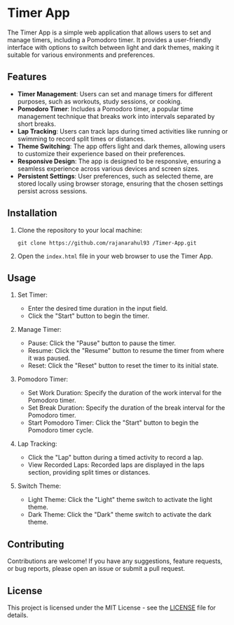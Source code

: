 # Timer App

The Timer App is a simple web application that allows users to set and manage timers, including a Pomodoro timer. It provides a user-friendly interface with options to switch between light and dark themes, making it suitable for various environments and preferences.

## Features

- **Timer Management**: Users can set and manage timers for different purposes, such as workouts, study sessions, or cooking.
- **Pomodoro Timer**: Includes a Pomodoro timer, a popular time management technique that breaks work into intervals separated by short breaks.
- **Lap Tracking**: Users can track laps during timed activities like running or swimming to record split times or distances.
- **Theme Switching**: The app offers light and dark themes, allowing users to customize their experience based on their preferences.
- **Responsive Design**: The app is designed to be responsive, ensuring a seamless experience across various devices and screen sizes.
- **Persistent Settings**: User preferences, such as selected theme, are stored locally using browser storage, ensuring that the chosen settings persist across sessions.

## Installation

1. Clone the repository to your local machine:

    ```
    git clone https://github.com/rajanarahul93 /Timer-App.git
    ```

2. Open the `index.html` file in your web browser to use the Timer App.

## Usage

1. Set Timer:
   - Enter the desired time duration in the input field.
   - Click the "Start" button to begin the timer.

2. Manage Timer:
   - Pause: Click the "Pause" button to pause the timer.
   - Resume: Click the "Resume" button to resume the timer from where it was paused.
   - Reset: Click the "Reset" button to reset the timer to its initial state.

3. Pomodoro Timer:
   - Set Work Duration: Specify the duration of the work interval for the Pomodoro timer.
   - Set Break Duration: Specify the duration of the break interval for the Pomodoro timer.
   - Start Pomodoro Timer: Click the "Start" button to begin the Pomodoro timer cycle.

4. Lap Tracking:
   - Click the "Lap" button during a timed activity to record a lap.
   - View Recorded Laps: Recorded laps are displayed in the laps section, providing split times or distances.

5. Switch Theme:
   - Light Theme: Click the "Light" theme switch to activate the light theme.
   - Dark Theme: Click the "Dark" theme switch to activate the dark theme.

## Contributing

Contributions are welcome! If you have any suggestions, feature requests, or bug reports, please open an issue or submit a pull request.

## License

This project is licensed under the MIT License - see the [LICENSE](LICENSE) file for details.
